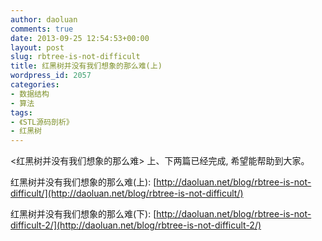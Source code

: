 ```yaml
---
author: daoluan
comments: true
date: 2013-09-25 12:54:53+00:00
layout: post
slug: rbtree-is-not-difficult
title: 红黑树并没有我们想象的那么难(上)
wordpress_id: 2057
categories:
- 数据结构
- 算法
tags:
- 《STL源码剖析》
- 红黑树
---
```


<红黑树并没有我们想象的那么难> 上、下两篇已经完成, 希望能帮助到大家。

红黑树并没有我们想象的那么难(上): [http://daoluan.net/blog/rbtree-is-not-difficult/](http://daoluan.net/blog/rbtree-is-not-difficult/)

红黑树并没有我们想象的那么难(下): [http://daoluan.net/blog/rbtree-is-not-difficult-2/](http://daoluan.net/blog/rbtree-is-not-difficult-2/)



